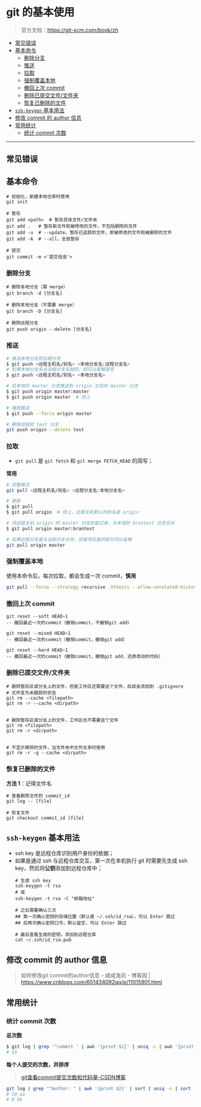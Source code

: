 git 的基本使用
===
> 官方文档：https://git-scm.com/book/zh

- [常见错误](#常见错误)
- [基本命令](#基本命令)
    - [删除分支](#删除分支)
    - [推送](#推送)
    - [拉取](#拉取)
    - [强制覆盖本地](#强制覆盖本地)
    - [撤回上次 commit](#撤回上次-commit)
    - [删除已提交文件/文件夹](#删除已提交文件文件夹)
    - [恢复已删除的文件](#恢复已删除的文件)
- [`ssh-keygen` 基本用法](#ssh-keygen-基本用法)
- [修改 commit 的 author 信息](#修改-commit-的-author-信息)
- [常用统计](#常用统计)
    - [统计 commit 次数](#统计-commit-次数)

---

## 常见错误

## 基本命令
```shell
# 初始化，新建本地仓库时使用
git init

# 暂存
git add <path>  # 暂存具体文件/文件夹
git add .   # 暂存新文件和被修改的文件，不包括删除的文件
git add -u  # --update，暂存已追踪的文件，即被修改的文件和被删除的文件
git add -A  # --all，全部暂存

# 提交
git commit -m <'提交信息'>
```

### 删除分支
```
# 删除本地分支（需 merge）
git branch -d [分支名]

# 删除本地分支（不需要 merge）
git branch -D [分支名]

# 删除远程分支
git push origin --delete [分支名]
```

### 推送
```sh
# 推送本地分支到远程分支
$ git push <远程主机名/别名> <本地分支名:远程分支名>
# 如果本地分支名与远程分支名相同，则可以省略冒号
$ git push <远程主机名/别名> <本地分支名>

# 将本地的 master 分支推送到 origin 主机的 master 分支
$ git push origin master:master
$ git push origin master  # 同上

# 强制推送
$ git push --force origin master

# 删除远程的 test 分支
git push origin --delete test
```

### 拉取
- `git pull` 是 `git fetch` 和 `git merge FETCH_HEAD` 的简写；

**常用**
```sh
# 完整格式
git pull <远程主机名/别名> <远程分支名:本地分支名>

# 更新
$ git pull
$ git pull origin  # 同上，远程主机默认的别名是 origin

# 将远程主机 origin 的 master 分支拉取过来，与本地的 brantest 分支合并
$ git pull origin master:brantest

# 如果远程分支是与当前分支合并，则冒号后面的部分可以省略
git pull origin master
```

### 强制覆盖本地
使用本命令后，每次拉取，都会生成一次 commit，**慎用**
```sh
git pull --force --strategy recursive -Xtheirs --allow-unrelated-histories
```

### 撤回上次 commit
```
git reset --soft HEAD~1 
-- 撤回最近一次的commit（撤销commit，不撤销git add）

git reset --mixed HEAD~1 
-- 撤回最近一次的commit（撤销commit，撤销git add）

git reset --hard HEAD~1 
-- 撤回最近一次的commit（撤销commit，撤销git add，还原改动的代码）
```

### 删除已提交文件/文件夹
```
# 删除暂存区或分支上的文件，但是工作区还需要这个文件，后续会添加到 .gitignore
# 文件变为未跟踪的状态
git rm --cache <filepath>
git rm -r --cache <dirpath>


# 删除暂存区或分支上的文件，工作区也不需要这个文件
git rm <filepath>
git rm -r <dirpath>


# 不显示移除的文件，当文件夹中文件太多时使用
git rm -r -q --cache <dirpath>
```

### 恢复已删除的文件

**方法 1**：记得文件名
```shell
# 查看删除文件的 commit_id
git log -- [file]

# 恢复文件
git checkout commit_id [file]
```

## `ssh-keygen` 基本用法
- ssh key 是远程仓库识别用户身份的依据；
- 如果是通过 ssh 与远程仓库交互，第一次在本机执行 git 时需要先生成 ssh key，然后将**公钥**添加到远程仓库中；
    ```shell
    # 生成 ssh key
    ssh-keygen -t rsa
    # 或
    ssh-keygen -t rsa -C "邮箱地址"

    # 之后需要确认三次
    ## 第一次确认密钥的存储位置（默认是 ~/.ssh/id_rsa），可以 Enter 跳过
    ## 后两次确认密钥口令，默认留空，可以 Enter 跳过

    # 最后查看生成的密钥，添加到远程仓库
    cat ~/.ssh/id_rsa.pub
    ```

## 修改 commit 的 author 信息
> 如何修改git commit的author信息 - 咸咸海风 - 博客园 | https://www.cnblogs.com/651434092qq/p/11015901.html


## 常用统计

### 统计 commit 次数

**总次数**
```sh
$ git log | grep '^commit ' | awk '{print $1}' | uniq -c | awk '{print $1}'
# 10
```

**每个人提交的次数，并排序**
> [git查看commit提交次数和代码量-CSDN博客](https://blog.csdn.net/cyf15238622067/article/details/82980782)
```sh
git log | grep "^Author: " | awk '{print $2}' | sort | uniq -c | sort -k1,1nr
# 10 aa
# 8 bb
```
